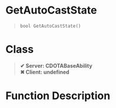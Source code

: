 # GetAutoCastState
> `bool GetAutoCastState()`
# Class
> __✔ Server: CDOTABaseAbility__  
> __✖ Client: undefined__  
# Function Description

